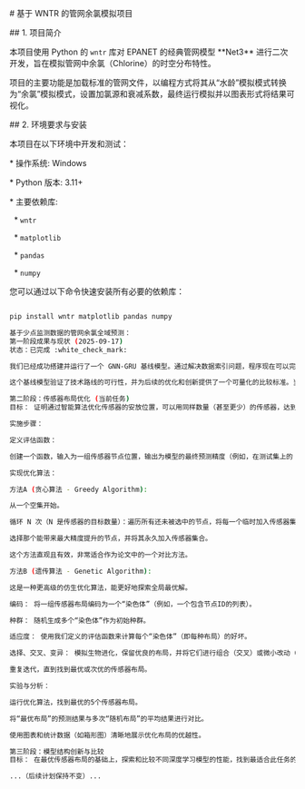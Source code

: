 \# 基于 WNTR 的管网余氯模拟项目



\## 1. 项目简介



本项目使用 Python 的 `wntr` 库对 EPANET 的经典管网模型 \*\*Net3\*\* 进行二次开发，旨在模拟管网中余氯（Chlorine）的时空分布特性。



项目的主要功能是加载标准的管网文件，以编程方式将其从“水龄”模拟模式转换为“余氯”模拟模式，设置加氯源和衰减系数，最终运行模拟并以图表形式将结果可视化。



\## 2. 环境要求与安装



本项目在以下环境中开发和测试：

\* 操作系统: Windows

\* Python 版本: 3.11+

\* 主要依赖库:

&nbsp;   \* `wntr`

&nbsp;   \* `matplotlib`

&nbsp;   \* `pandas`

&nbsp;   \* `numpy`



您可以通过以下命令快速安装所有必要的依赖库：

```bash

pip install wntr matplotlib pandas numpy

基于少点监测数据的管网余氯全域预测：
第一阶段成果与现状 (2025-09-17)
状态：已完成 :white_check_mark:

我们已经成功搭建并运行了一个 GNN-GRU 基线模型。通过解决数据索引问题，程序现在可以完整地执行数据预处理、模型训练、评估和结果可视化流程（程序正常退出，Exit Code 0）。

这个基线模型验证了技术路线的可行性，并为后续的优化和创新提供了一个可量化的比较标准。当前模型在随机选择的5个传感器基础上，对全网余氯的预测已经达到了一个不错的精度（测试集 MSE ≈ 0.000785）。

第二阶段：传感器布局优化 (当前任务)
目标： 证明通过智能算法优化传感器的安放位置，可以用同样数量（甚至更少）的传感器，达到比随机布局更高的预测精度。这是论文的第一个核心创新点。

实施步骤：

定义评估函数：

创建一个函数，输入为一组传感器节点位置，输出为模型的最终预测精度（例如，在测试集上的 MSE 或 MAE）。我们可以把 train_gnn_gru.py 的核心逻辑封装进这个函数。

实现优化算法：

方法A (贪心算法 - Greedy Algorithm):

从一个空集开始。

循环 N 次（N 是传感器的目标数量）：遍历所有还未被选中的节点，将每一个临时加入传感器集合，训练并评估模型。

选择那个能带来最大精度提升的节点，并将其永久加入传感器集合。

这个方法直观且有效，非常适合作为论文中的一个对比方法。

方法B (遗传算法 - Genetic Algorithm):

这是一种更高级的仿生优化算法，能更好地探索全局最优解。

编码： 将一组传感器布局编码为一个“染色体”（例如，一个包含节点ID的列表）。

种群： 随机生成多个“染色体”作为初始种群。

适应度： 使用我们定义的评估函数来计算每个“染色体”（即每种布局）的好坏。

选择、交叉、变异： 模拟生物进化，保留优良的布局，并将它们进行组合（交叉）或微小改动（变异），生成下一代种群。

重复迭代，直到找到最优或次优的传感器布局。

实验与分析：

运行优化算法，找到最优的5个传感器布局。

将“最优布局”的预测结果与多次“随机布局”的平均结果进行对比。

使用图表和统计数据（如箱形图）清晰地展示优化布局的优越性。

第三阶段：模型结构创新与比较
目标： 在最优传感器布局的基础上，探索和比较不同深度学习模型的性能，找到最适合此任务的模型架构。这是论文的第二个核心创新点。

...（后续计划保持不变）...
